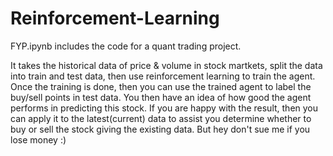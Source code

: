 # Reinforcement-Learning

FYP.ipynb includes the code for a quant trading project.

It takes the historical data of price & volume in stock martkets, split the data into train and test data, then use reinforcement learning to train the agent. Once the training is done, then you can use the trained agent to label the buy/sell points in test data. You then have an idea of how good the agent performs in predicting this stock. If you are happy with the result, then you can apply it to the latest(current) data to assist you determine whether to buy or sell the stock giving the existing data. But hey don't sue me if you lose money :)
